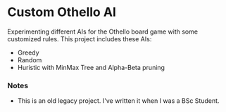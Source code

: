 # Custom Othello AI

Experimenting different AIs for the Othello board game with some customized rules. This project includes these AIs:

- Greedy
- Random
- Huristic with MinMax Tree and Alpha-Beta pruning 

### Notes

- This is an old legacy project. I've written it when I was a BSc Student.